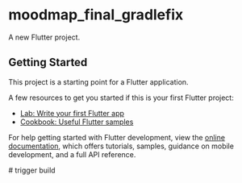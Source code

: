 # moodmap\_final\_gradlefix

A new Flutter project.

## Getting Started

This project is a starting point for a Flutter application.

A few resources to get you started if this is your first Flutter project:

* [Lab: Write your first Flutter app](https://docs.flutter.dev/get-started/codelab)
* [Cookbook: Useful Flutter samples](https://docs.flutter.dev/cookbook)

For help getting started with Flutter development, view the
[online documentation](https://docs.flutter.dev/), which offers tutorials,
samples, guidance on mobile development, and a full API reference.

\# trigger build

